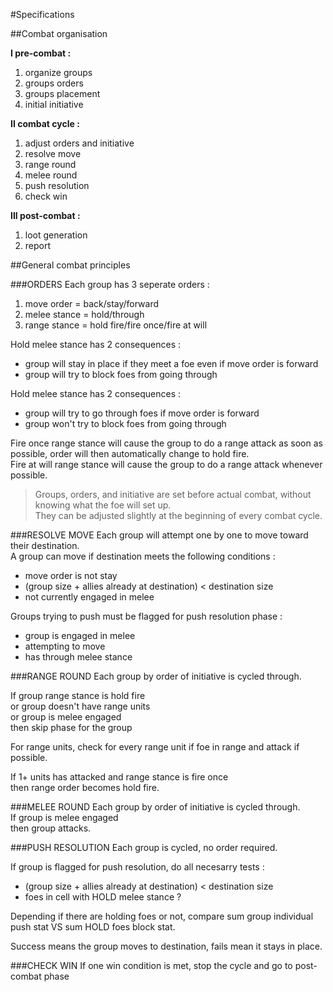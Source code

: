 #Specifications

##Combat organisation

**I pre-combat :**

1. organize groups
2. groups orders
3. groups placement
4. initial initiative

**II combat cycle :**

1. adjust orders and initiative
2. resolve move
3. range round
4. melee round
5. push resolution
6. check win

**III post-combat :**

1. loot generation
2. report

##General combat principles

###ORDERS
Each group has 3 seperate orders :

1. move order = back/stay/forward
2. melee stance = hold/through
3. range stance = hold fire/fire once/fire at will

Hold melee stance has 2 consequences :

* group will stay in place if they meet a foe even if move order is forward
* group will try to block foes from going through

Hold melee stance has 2 consequences :

* group will try to go through foes if move order is forward
* group won't try to block foes from going through

Fire once range stance will cause the group to do a range attack as soon as possible, order will then automatically change to hold fire.  
Fire at will range stance will cause the group to do a range attack whenever possible.  

>Groups, orders, and initiative are set before actual combat, without knowing what the foe will set up.  
They can be adjusted slightly at the beginning of every combat cycle.  

###RESOLVE MOVE
Each group will attempt one by one to move toward their destination.  
A group can move if destination meets the following conditions :

* move order is not stay
* (group size + allies already at destination) < destination size
* not currently engaged in melee

Groups trying to push must be flagged for push resolution phase :

* group is engaged in melee
* attempting to move
* has through melee stance

###RANGE ROUND
Each group by order of initiative is cycled through.

If group range stance is hold fire  
or group doesn't have range units  
or group is melee engaged  
then skip phase for the group  

For range units, check for every range unit if foe in range and attack if possible.
  
If 1+ units has attacked and range stance is fire once  
then range order becomes hold fire.  

###MELEE ROUND
Each group by order of initiative is cycled through.  
If group is melee engaged  
then group attacks.  


###PUSH RESOLUTION
Each group is cycled, no order required.  

If group is flagged for push resolution, do all necesarry tests :

* (group size + allies already at destination) < destination size 
* foes in cell with HOLD melee stance ?

Depending if there are holding foes or not,
compare sum group individual push stat VS sum HOLD foes block stat.

Success means the group moves to destination, fails mean it stays in place.  

###CHECK WIN
If one win condition is met, stop the cycle and go to post-combat phase

